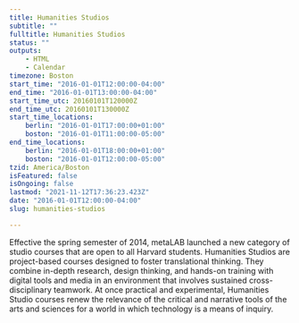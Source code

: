 ```yaml
---
title: Humanities Studios
subtitle: ""
fulltitle: Humanities Studios
status: ""
outputs:
    - HTML
    - Calendar
timezone: Boston
start_time: "2016-01-01T12:00:00-04:00"
end_time: "2016-01-01T13:00:00-04:00"
start_time_utc: 20160101T120000Z
end_time_utc: 20160101T130000Z
start_time_locations:
    berlin: "2016-01-01T17:00:00+01:00"
    boston: "2016-01-01T11:00:00-05:00"
end_time_locations:
    berlin: "2016-01-01T18:00:00+01:00"
    boston: "2016-01-01T12:00:00-05:00"
tzid: America/Boston
isFeatured: false
isOngoing: false
lastmod: "2021-11-12T17:36:23.423Z"
date: "2016-01-01T12:00:00-04:00"
slug: humanities-studios

---
```

Effective the spring semester of 2014, metaLAB launched a new category of studio courses that are open to all Harvard students. Humanities Studios are project-based courses designed to foster translational thinking. They combine in-depth research, design thinking, and hands-on training with digital tools and media in an environment that involves sustained cross-disciplinary teamwork. At once practical and experimental, Humanities Studio courses renew the relevance of the critical and narrative tools of the arts and sciences for a world in which technology is a means of inquiry.